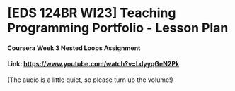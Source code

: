 # [EDS 124BR WI23] Teaching Programming Portfolio - Lesson Plan
#### Coursera Week 3 Nested Loops Assignment
#### Link: https://www.youtube.com/watch?v=LdyyqGeN2Pk
(The audio is a little quiet, so please turn up the volume!)
